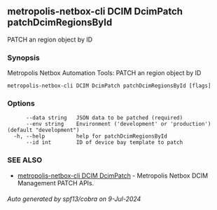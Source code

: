 ## metropolis-netbox-cli DCIM DcimPatch patchDcimRegionsById

PATCH an region object by ID

### Synopsis


Metropolis Netbox Automation Tools:
  PATCH an region object by ID

```
metropolis-netbox-cli DCIM DcimPatch patchDcimRegionsById [flags]
```

### Options

```
      --data string   JSON data to be patched (required)
      --env string    Environment ('development' or 'production') (default "development")
  -h, --help          help for patchDcimRegionsById
      --id int        ID of device bay template to patch
```

### SEE ALSO

* [metropolis-netbox-cli DCIM DcimPatch]()	 - Metropolis Netbox DCIM Management PATCH APIs.

###### Auto generated by spf13/cobra on 9-Jul-2024
